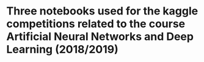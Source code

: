 # Three notebooks used for the kaggle competitions related to the course Artificial Neural Networks and Deep Learning (2018/2019)
